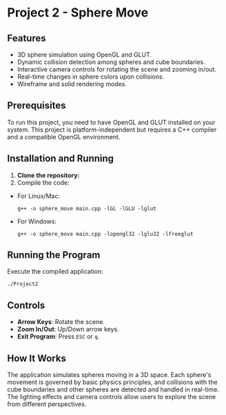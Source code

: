 # Project 2 - Sphere Move

## Features

- 3D sphere simulation using OpenGL and GLUT.
- Dynamic collision detection among spheres and cube boundaries.
- Interactive camera controls for rotating the scene and zooming in/out.
- Real-time changes in sphere colors upon collisions.
- Wireframe and solid rendering modes.

## Prerequisites

To run this project, you need to have OpenGL and GLUT installed on your system. This project is platform-independent but requires a C++ compiler and a compatible OpenGL environment.

## Installation and Running

1. **Clone the repository:**
2. Compile the code:
- For Linux/Mac:
  ```
  g++ -o sphere_move main.cpp -lGL -lGLU -lglut
  ```
- For Windows:
  ```
  g++ -o sphere_move main.cpp -lopengl32 -lglu32 -lfreeglut
  ```

## Running the Program

Execute the compiled application: 
  ```
  ./Project2
  ```
## Controls

- **Arrow Keys**: Rotate the scene.
- **Zoom In/Out**: Up/Down arrow keys.
- **Exit Program**: Press `ESC` or `q`.

## How It Works

The application simulates spheres moving in a 3D space. Each sphere's movement is governed by basic physics principles, and collisions with the cube boundaries and other spheres are detected and handled in real-time. The lighting effects and camera controls allow users to explore the scene from different perspectives.


